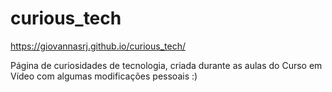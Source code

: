 # curious_tech

https://giovannasrj.github.io/curious_tech/

Página de curiosidades de tecnologia, criada durante as aulas do Curso em Vídeo com algumas modificações pessoais :)
